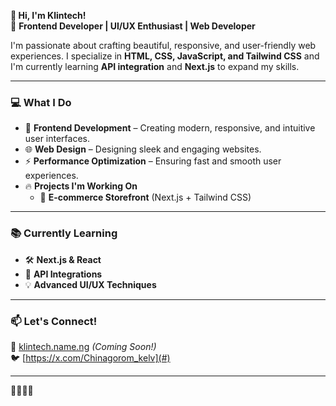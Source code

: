 **👋 Hi, I'm Klintech!**  
🚀 **Frontend Developer | UI/UX Enthusiast | Web Developer**  

I'm passionate about crafting beautiful, responsive, and user-friendly web experiences. I specialize in **HTML, CSS, JavaScript, and Tailwind CSS** and I'm currently learning **API integration** and **Next.js** to expand my skills.  

---

### **💻 What I Do**  
- 🎨 **Frontend Development** – Creating modern, responsive, and intuitive user interfaces.  
- 🌐 **Web Design** – Designing sleek and engaging websites.  
- ⚡ **Performance Optimization** – Ensuring fast and smooth user experiences.  
- 🔥 **Projects I'm Working On**  
  - 🛒 **E-commerce Storefront** (Next.js + Tailwind CSS)  
 

---

### **📚 Currently Learning**  
- 🛠 **Next.js & React**  
- 🔗 **API Integrations**  
- 💡 **Advanced UI/UX Techniques**  

---

### **📫 Let's Connect!**  
🔗 [klintech.name.ng](#) *(Coming Soon!)*  
🐦 [https://x.com/Chinagorom_kelv](#)  

---
🚀🚀🚀🚀
